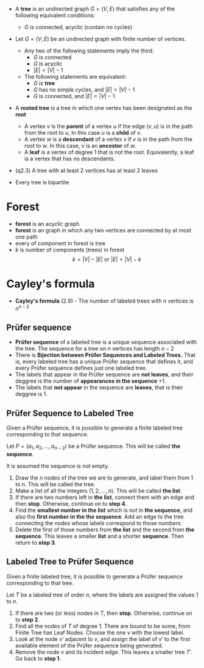 - A **tree** is an undirected graph $G=(V,E)$ that satisfies any of the following equivalent conditions:
	- $G$ is connected, acyclic (contain no cycles)
- Let $G=(V,E)$ be an undirected graph with finite number of vertices.
	- Any two of the following statements imply the third:
		- $G$ is connected
		- $G$ is acyclic
		- $|E|=|V|-1$
	- The following statements are equivalent:
		- $G$ is **tree**
		- $G$ has no simple cycles, and $|E|=|V|-1$
		- $G$ is connected, and $|E|=|V|-1$
- A **rooted tree** is a tree in which one vertex has been designated as the **root**
	- A vertex $v$ is the **parent** of a vertex $u$ if the edge $(v,u)$ is in the path from the root to $u$, In this case $u$ is a **child** of $v$.
	- A vertex $w$ is a **descendant** of a vertex $v$ if $v$ is in the path from the root to $w$. In this case, $v$ is an **ancestor** of $w$.
	- A **leaf** is a vertex of degree 1 that is not the root. Equivalently, a leaf is a vertex that has no descendants.

- (q2.3) A tree with at least 2 vertices has at least 2 leaves
- Every tree is bipartite

# Forest

- **forest** is an acyclic graph
- **forest** is an graph in which any two vertices are connected by at most one path
- every of component in forest is tree
- $k$ is number of components (trees) in forest
$$k=|V|-|E| \text{ or } |E|=|V|-k$$

# Cayley's formula

- **Cayley's formula** (2.9) - The number of labeled trees with $n$ vertices is $n^{n−2}$

## Prüfer sequence

- **Prüfer sequence** of a labeled tree is a unique sequence associated with the tree. The sequence for a tree on $n$ vertices has length $n−2$
- There is **Bijection between Prüfer Sequences and Labeled Trees.** That is, every labeled tree has a unique Prüfer sequence that defines it, and every Prüfer sequence defines just one labeled tree. 
- The labels that appear in the Prüfer sequence are **not leaves**, and their deggree is the number of **appearances in the sequence** $+1$.
- The labels that **not appear** in the sequence are **leaves**, that is their deggree is 1.

## Prüfer Sequence to Labeled Tree 
Given a Prüfer sequence, it is possible to generate a finite labeled tree corresponding to that sequence.

Let $P=(a_1,a_2,\ldots,a_{n−2})$ be a Prüfer sequence. This will be called **the sequence**.

It is assumed the sequence is not empty.

1. Draw the $n$ nodes of the tree we are to generate, and label them from $1$ to $n$. This will be called the tree.
2. Make a list of all the integers $(1,2,…,n)$. This will be called **the list**.
3. If there are two numbers left in **the list**, connect them with an edge and then **stop**. Otherwise, continue on to **step 4**.
4. Find the **smallest number in the list** which is *not* in **the sequence**, and also the **first number in the the sequence**. Add an edge to the tree connecting the nodes whose labels correspond to those numbers.
5. Delete the first of those numbers from **the list** and the second from **the sequence**. This leaves a smaller **list** and a shorter **sequence**. Then return to **step 3**.

## Labeled Tree to Prüfer Sequence
Given a finite labeled tree, it is possible to generate a Prüfer sequence corresponding to that tree.

Let $T$ be a labeled tree of order $n$, where the labels are assigned the values $1$ to $n$.

1. If there are two (or less) nodes in $T$, then **stop**. Otherwise, continue on to **step 2**.
2. Find all the nodes of $T$ of degree $1$. There are bound to be some, from Finite Tree has Leaf Nodes. Choose the one $v$ with the lowest label.
3. Look at the node $v'$ adjacent to $v$, and assign the label of $v'$ to the first available element of the Prüfer sequence being generated.
4. Remove the node $v$ and its incident edge. This leaves a smaller tree $T'$. Go back to **step 1**.

